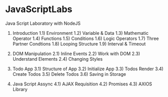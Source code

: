 # JavaScriptLabs
Java Script Laboratory with NodeJS

1) Introduction
1.1) Environment
1.2) Variable & Data
1.3) Mathematic Operator
1.4) Functions
1.5) Conditions
1.6) Logic Operators
1.7) Three Partner Condtions
1.8) Looping Structure
1.9) Interval & Timeout


2) DOM Manipulation
2.1) Inline Events
2.2) Work with DOM
2.3) Understand Elements
2.4) Changing Styles

3) Todo App
3.1) Structure of App
3.2) Initialize App
3.3) Todos Render
3.4) Create Todos
3.5) Delete Todos
3.6) Saving in Storage


4) Java Script Assync
4.1) AJAX Requisition
4.2) Promises
4.3) AXIOS Library 

